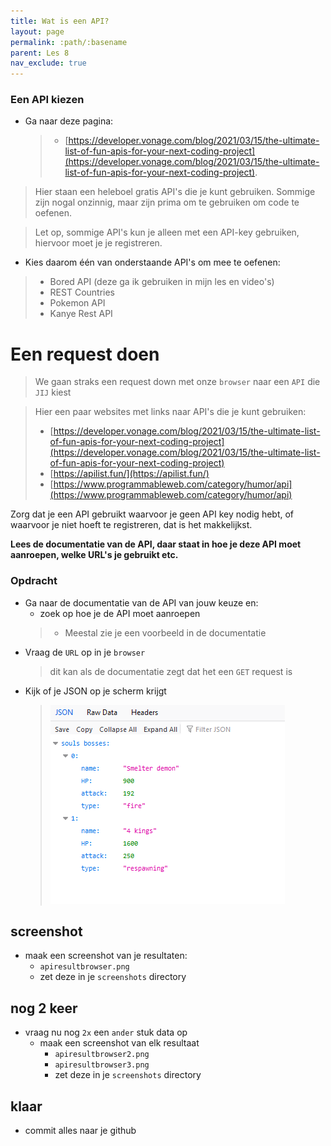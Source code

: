 ```yaml
---
title: Wat is een API?
layout: page 
permalink: :path/:basename 
parent: Les 8
nav_exclude: true
---
```



### Een API kiezen

- Ga naar deze pagina: 
    > - [https://developer.vonage.com/blog/2021/03/15/the-ultimate-list-of-fun-apis-for-your-next-coding-project](https://developer.vonage.com/blog/2021/03/15/the-ultimate-list-of-fun-apis-for-your-next-coding-project). 

> Hier staan een heleboel gratis API's die je kunt gebruiken. Sommige zijn nogal onzinnig, maar zijn prima om te gebruiken om code te oefenen.

> Let op, sommige API's kun je alleen met een API-key gebruiken, hiervoor moet je je registreren. 

- Kies daarom één van onderstaande API's om mee te oefenen:
> - Bored API (deze ga ik gebruiken in mijn les en video's)
> - REST Countries
> - Pokemon API
> - Kanye Rest API

# Een request doen

> We gaan straks een request down met onze `browser` naar een `API` die `JIJ` kiest


>Hier een paar websites met links naar API's die je kunt gebruiken:
> - [https://developer.vonage.com/blog/2021/03/15/the-ultimate-list-of-fun-apis-for-your-next-coding-project](https://developer.vonage.com/blog/2021/03/15/the-ultimate-list-of-fun-apis-for-your-next-coding-project)
> - [https://apilist.fun/](https://apilist.fun/)
> - [https://www.programmableweb.com/category/humor/api](https://www.programmableweb.com/category/humor/api)

Zorg dat je een API gebruikt waarvoor je geen API key nodig hebt, of waarvoor je niet hoeft te registreren, dat is het makkelijkst.

**Lees de documentatie van de API, daar staat in hoe je deze API moet aanroepen, welke URL's je gebruikt etc.**


### Opdracht 

- Ga naar de documentatie van de API van jouw keuze en:
    - zoek op hoe je de API moet aanroepen
    > - Meestal zie je een voorbeeld in de documentatie
- Vraag de `URL` op in je `browser` 
    > dit kan als de documentatie zegt dat het een `GET` request is
- Kijk of je JSON op je scherm krijgt
    > ![](img/demo.PNG)

    
## screenshot
- maak een screenshot van je resultaten:
    - `apiresultbrowser.png`
    - zet deze in je `screenshots` directory

## nog 2 keer

- vraag nu nog `2x` een `ander` stuk data op  
    - maak een screenshot van elk resultaat
        - `apiresultbrowser2.png`
        - `apiresultbrowser3.png`
        - zet deze in je `screenshots` directory

## klaar
- commit alles naar je github